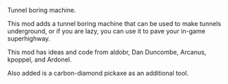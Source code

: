 Tunnel boring machine.

This mod adds a tunnel boring machine that can be used to make tunnels underground,
or if you are lazy, you can use it to pave your in-game superhighway.

This mod has ideas and code from aldobr, Dan Duncombe, Arcanus, kpoppel, and Ardonel.

Also added is a carbon-diamond pickaxe as an additional tool.

